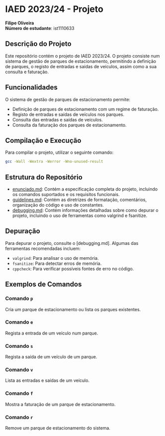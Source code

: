 # IAED 2023/24 - Projeto
**Filipe Oliveira**  
**Número de estudante**: ist1110633

## Descrição do Projeto
Este repositório contém o projeto de IAED 2023/24. O projeto consiste num sistema de gestão de parques de estacionamento, permitindo a definição de parques, o registo de entradas e saídas de veículos, assim como a sua consulta e faturação.

## Funcionalidades
O sistema de gestão de parques de estacionamento permite:

- Definição de parques de estacionamento com um regime de faturação.
- Registo de entradas e saídas de veículos nos parques.
- Consulta das entradas e saídas de veículos.
- Consulta da faturação dos parques de estacionamento.

## Compilação e Execução

Para compilar o projeto, utilizar o seguinte comando:

```bash
gcc -Wall -Wextra -Werror -Wno-unused-result
```


## Estrutura do Repositório

- [enunciado.md](./enunciado.md): Contém a especificação completa do projeto, incluindo os comandos suportados e os requisitos funcionais.
- [guidelines.md](./guidelines.md): Contém as diretrizes de formatação, comentários, organização do código e uso de constantes.
- [debugging.md](./debugging.md): Contém informações detalhadas sobre como depurar o projeto, incluindo o uso de ferramentas como valgrind e fsanitize.

## Depuração

Para depurar o projeto, consulte o [debugging.md]. Algumas das ferramentas recomendadas incluem:

- `valgrind`: Para analisar o uso de memória.
- `fsanitize`: Para detectar erros de memória.
- `cppcheck`: Para verificar possíveis fontes de erro no código.

## Exemplos de Comandos

### Comando `p`

Cria um parque de estacionamento ou lista os parques existentes.

### Comando `e`

Regista a entrada de um veículo num parque.

### Comando `s`

Regista a saída de um veículo de um parque.

### Comando `v`

Lista as entradas e saídas de um veículo.

### Comando `f`

Mostra a faturação de um parque de estacionamento.

### Comando `r`

Remove um parque de estacionamento do sistema.